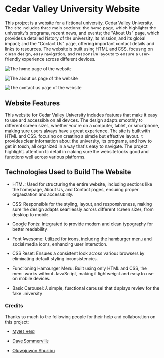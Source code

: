 # Cedar Valley University Website

This project is a website for a fictional university, Cedar Valley University.
The site includes three main sections: the home page, which highlights the
university's programs, recent news, and events; the "About Us" page, which
provides a detailed history of the university, its mission, and its global
impact; and the "Contact Us" page, offering important contact details and links
to resources. The website is built using HTML and CSS, focusing on clean design,
easy navigation, and responsive layouts to ensure a user-friendly experience
across different devices.

![The home page of the website](./src/img/img.README/home-page.png)

![The about us page of the website](./src/img/img.README/about-us-page.png)

![The contact us page of the website](./src/img/img.README/contact-us-page.png)

## Website Features

This website for Cedar Valley University includes features that make it easy
to use and accessible on all devices. The design adapts smoothly to different
screen sizes, whether you're on a computer, tablet, or smartphone, making sure
users always have a great experience. The site is built with HTML and CSS,
focusing on creating a simple but effective layout. It provides clear
information about the university, its programs, and how to get in touch, all
organized in a way that's easy to navigate. The project highlights attention
to detail in making sure the website looks good and functions well across
various platforms.

## Technologies Used to Build The Website

- HTML: Used for structuring the entire website, including sections like the
  homepage, About Us, and Contact pages, ensuring proper organization and
  accessibility.

- CSS: Responsible for the styling, layout, and responsiveness, making sure the
  design adapts seamlessly across different screen sizes, from desktop to mobile.

- Google Fonts: Integrated to provide modern and clean typography for better
  readability.

- Font Awesome: Utilized for icons, including the hamburger menu and social
  media icons, enhancing user interaction.

- CSS Reset: Ensures a consistent look across various browsers by eliminating
  default styling inconsistencies.

- Functioning Hamburger Menu: Built using only HTML and CSS, the menu works
  without JavaScript, making it lightweight and easy to use on mobile devices.

- Basic Carousel: A simple, functional carousel that displays review for the
  fake university

### Credits

Thanks so much to the following people for their help and collaboration on this project:

- [Myles Reid](https://github.com/myles-reid)

- [Dave Sommerville](https://github.com/dave-sommerville)

- [Oluwajuwon Shuaibu](https://github.com/mrshuaibu)
